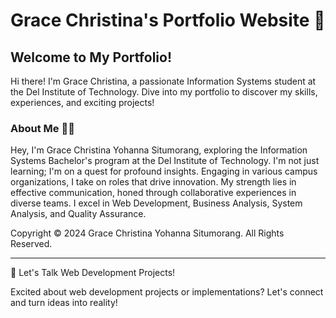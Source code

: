 # Grace Christina's Portfolio Website 🌟

## Welcome to My Portfolio!

Hi there! I'm Grace Christina, a passionate Information Systems student at the Del Institute of Technology. Dive into my portfolio to discover my skills, experiences, and exciting projects!

### About Me 👩‍💼

Hey, I'm Grace Christina Yohanna Situmorang, exploring the Information Systems Bachelor's program at the Del Institute of Technology. I'm not just learning; I'm on a quest for profound insights. Engaging in various campus organizations, I take on roles that drive innovation. My strength lies in effective communication, honed through collaborative experiences in diverse teams. I excel in Web Development, Business Analysis, System Analysis, and Quality Assurance.

Copyright © 2024 Grace Christina Yohanna Situmorang. All Rights Reserved.

---

🚀 Let's Talk Web Development Projects!

Excited about web development projects or implementations? Let's connect and turn ideas into reality!

